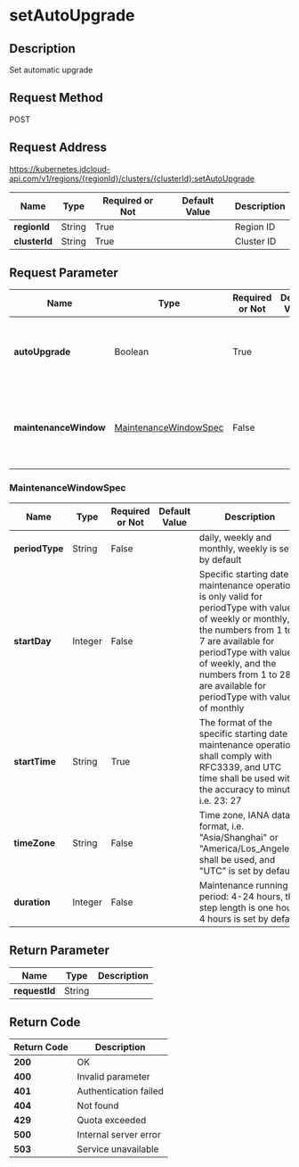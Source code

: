 # setAutoUpgrade


## Description
Set automatic upgrade

## Request Method
POST

## Request Address
https://kubernetes.jdcloud-api.com/v1/regions/{regionId}/clusters/{clusterId}:setAutoUpgrade

|Name|Type|Required or Not|Default Value|Description|
|---|---|---|---|---|
|**regionId**|String|True| |Region ID|
|**clusterId**|String|True| |Cluster ID|

## Request Parameter
|Name|Type|Required or Not|Default Value|Description|
|---|---|---|---|---|
|**autoUpgrade**|Boolean|True| |Enable or disable cluster automatic upgrade, and maintenancePolicy shall be specified when enabling|
|**maintenanceWindow**|[MaintenanceWindowSpec](setautoupgrade#maintenancewindowspec)|False| |Cluster maintenance policy must be configured when cluster automatic upgrade is enabled|

### <div id="maintenancewindowspec">MaintenanceWindowSpec</div>
|Name|Type|Required or Not|Default Value|Description|
|---|---|---|---|---|
|**periodType**|String|False| |daily, weekly and monthly, weekly is set by default|
|**startDay**|Integer|False| |Specific starting date of maintenance operation is only valid for periodType with value of weekly or monthly, the numbers from 1 to 7 are available for periodType with value of weekly, and the numbers from 1 to 28 are available for periodType with value of monthly <br>|
|**startTime**|String|True| |The format of the specific starting date of maintenance operation shall comply with RFC3339, and UTC time shall be used with the accuracy to minute, i.e. 23: 27|
|**timeZone**|String|False| |Time zone, IANA data format, i.e. "Asia/Shanghai" or "America/Los_Angeles", shall be used, and "UTC" is set by default|
|**duration**|Integer|False| |Maintenance running period: 4-24 hours, the step length is one hour, 4 hours is set by default|

## Return Parameter
|Name|Type|Description|
|---|---|---|
|**requestId**|String| |


## Return Code
|Return Code|Description|
|---|---|
|**200**|OK|
|**400**|Invalid parameter|
|**401**|Authentication failed|
|**404**|Not found|
|**429**|Quota exceeded|
|**500**|Internal server error|
|**503**|Service unavailable|
